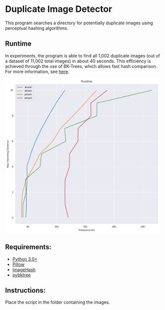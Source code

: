 # Duplicate Image Detector
This program searches a directory for potentially duplicate images using perceptual hashing algorithms. 

## Runtime
In experiments, the program is able to find all 1,002 duplicate images (out of a dataset of 11,002 total images) in about 40 seconds. This efficiency is achieved through the use of BK-Trees, which allows fast hash comparison. For more information, see [here](Duplicate%20Image%20Benchmark.pdf).

![Runtimes](assets/runtimechart.png)

## Requirements:

* [Python 3.0+](https://www.python.org)
* [Pillow](https://python-pillow.org/) </li>
* [ImageHash](https://github.com/JohannesBuchner/imagehash) </li>
* [pybktree](https://github.com/Jetsetter/pybktree) </li>

## Instructions:
Place the script in the folder containing the images.
